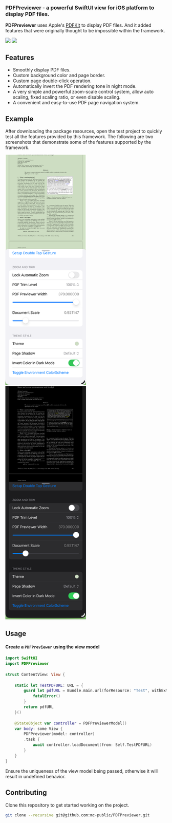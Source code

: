 ### PDFPreviewer - a powerful SwiftUI view for iOS platform to display PDF files.

**PDFPreviewer** uses Apple's [PDFKit](https://developer.apple.com/documentation/pdfkit) to display PDF files. And it added features that were originally thought to be impossible within the framework.

![](https://img.shields.io/badge/Platform_Compatibility-iOS16.0+-blue)
![](https://img.shields.io/badge/Swift_Compatibility-6.0-red)

## Features

- Smoothly display PDF files.
- Custom background color and page border.
- Custom page double-click operation.
- Automatically invert the PDF rendering tone in night mode.
- A very simple and powerful zoom-scale control system, allow auto scaling, fixed scaling ratio, or even disable scaling.
- A convenient and easy-to-use PDF page navigation system.

## Example

After downloading the package resources, open the test project to quickly test all the features provided by this framework. The following are two screenshots that demonstrate some of the features supported by the framework.

<img src="Images/green.png" width=50% height=50%>
<img src="Images/black.png" width=50% height=50%>

## Usage

#### Create a `PDFPreviewer` using the view model

```swift
import SwiftUI
import PDFPreviewer

struct ContentView: View {

    static let TestPDFURL: URL = {
        guard let pdfURL = Bundle.main.url(forResource: "Test", withExtension: "pdf") else {
            fatalError()
        }
        return pdfURL
    }()
    
    @StateObject var controller = PDFPreviewerModel()
    var body: some View {
        PDFPreviewer(model: controller)
        .task {
            await controller.loadDocument(from: Self.TestPDFURL)
        }
    }
}
```
Ensure the uniqueness of the view model being passed, otherwise it will result in undefined behavior.

## Contributing

Clone this repository to get started working on the project. 

```bash
git clone --recursive git@github.com:mc-public/PDFPreviewer.git
```






